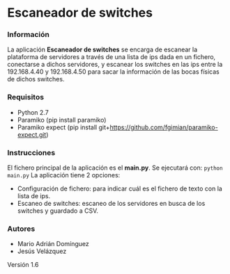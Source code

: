 # Escaneador de switches

### Información
La aplicación **Escaneador de switches** se encarga de escanear la plataforma de
servidores a través de una lista de ips dada en un fichero, conectarse a dichos
servidores, y escanear los switches en las ips entre la 192.168.4.40 y 192.168.4.50
para sacar la información de las bocas físicas de dichos switches.

### Requisitos
- Python 2.7
- Paramiko (pip install paramiko)
- Paramiko expect (pip install git+https://github.com/fgimian/paramiko-expect.git)

### Instrucciones
El fichero principal de la aplicación es el **main.py**. Se ejecutará con:
```python main.py```
La aplicación tiene 2 opciones:
- Configuración de fichero: para indicar cuál es el fichero de texto con la lista de ips.
- Escaneo de switches: escaneo de los servidores en busca de los switches y guardado a CSV.

### Autores
- Mario Adrián Domínguez
- Jesús Velázquez

Versión 1.6